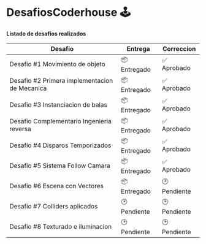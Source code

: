 # DesafiosCoderhouse 🕹️
**Listado de desafios realizados**

| Desafio | Entrega | Correccion |
|--|--|--|
|Desafio #1 Movimiento de objeto | 📦 Entregado | ✅ Aprobado|
|Desafio #2 Primera implementacion de Mecanica | 📦 Entregado | ✅ Aprobado| 
|Desafio #3 Instanciacion de balas | 📦 Entregado | ✅ Aprobado|
|Desafio Complementario Ingenieria reversa | 📦 Entregado | ✅ Aprobado|
|Desafio #4 Disparos Temporizados | 📦 Entregado | ✅ Aprobado|
|Desafio #5 Sistema Follow Camara | 📦 Entregado | ✅ Aprobado |
|Desafio #6 Escena con Vectores | 📦 Entregado | 🕑Pendiente |
|Desafio #7 Colliders aplicados | 🕑Pendiente | 🕑Pendiente |
|Desafio #8 Texturado e iluminacion | 🕑Pendiente | 🕑Pendiente |
